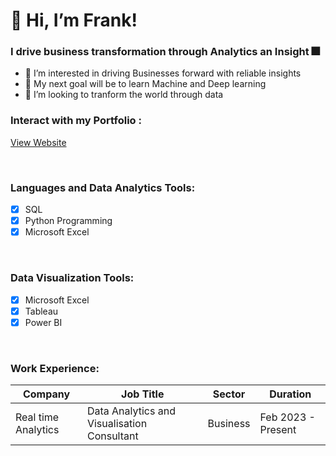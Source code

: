 # 👋 Hi, I’m Frank!

### I drive business transformation through Analytics an Insight 🎆

- 👀 I’m interested in driving Businesses forward with reliable insights
- 🥅 My next goal will be to learn Machine and Deep learning
- 💞️ I’m looking to tranform the world through data

### Interact with my Portfolio :
[View Website](https://frank-analyst.github.io/FrankTheAnalyst.github.io/)

<br />

### Languages and Data Analytics Tools:
- [x] SQL
- [x] Python Programming
- [x] Microsoft Excel

<br />

### Data Visualization Tools:
- [x] Microsoft Excel
- [x] Tableau
- [x] Power BI

<br />

### Work Experience:

| Company                       | Job Title                                          | Sector     |Duration            |
| ------------------------------| ---------------------------------------------------|------------|--------------------|
| Real time Analytics           | Data Analytics and Visualisation Consultant        | Business   |Feb 2023 - Present  |
